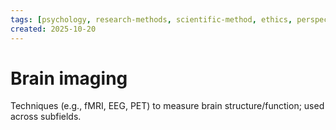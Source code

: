 ```yaml
---
tags: [psychology, research-methods, scientific-method, ethics, perspectives]
created: 2025-10-20
---
```

# Brain imaging

Techniques (e.g., fMRI, EEG, PET) to measure brain structure/function; used across subfields.
